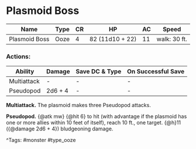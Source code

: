 # Plasmoid Boss

| Name | Type | CR | HP | AC | Speed |
|------|------|----|----|----|-------|
| Plasmoid Boss | Ooze | 4 | 82 (11d10 + 22) | 11 | walk: 30 ft. |

### Actions:

| Ability | Damage | Save DC & Type | On Successful Save |
|---------|--------|----------------|--------------------|
| Multiattack | - | - | - |
| Pseudopod | 2d6 + 4 | - | - |


**Multiattack.** The plasmoid makes three Pseudopod attacks.

**Pseudopod.** {@atk mw} {@hit 6} to hit (with advantage if the plasmoid has one or more allies within 10 feet of itself), reach 10 ft., one target. {@h}11 ({@damage 2d6 + 4}) bludgeoning damage.

^Tags: #monster #type_ooze